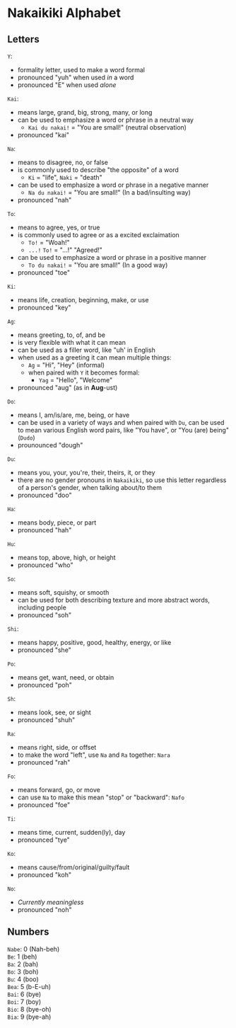 # Nakaikiki Alphabet

## Letters
`Y`:
- formality letter, used to make a word formal
- pronounced "yuh" when used *in* a word
- pronounced "E" when used *alone*

`Kai`:
- means large, grand, big, strong, many, or long
- can be used to emphasize a word or phrase in a neutral way
  - `Kai du nakai!` = "You are small!" (neutral observation)
- pronounced "kai"

`Na`:
- means to disagree, no, or false
- is commonly used to describe "the opposite" of a word
  - `Ki` = "life", `Naki` = "death"
- can be used to emphasize a word or phrase in a negative manner
  - `Na du nakai!` = "You are small!" (In a bad/insulting way)
- pronounced "nah" 

`To`:
- means to agree, yes, or true
- is commonly used to agree or as a excited exclaimation
  - `To!` = "Woah!"
  - `...!` `To!` = "...!" "Agreed!"
- can be used to emphasize a word or phrase in a positive manner
  - `To du nakai!` = "You are small!" (In a good way)
- pronounced "toe"

`Ki`:
- means life, creation, beginning, make, or use
- pronounced "key"

`Ag`:
- means greeting, to, of, and be
- is very flexible with what it can mean
- can be used as a filler word, like "uh' in English
- when used as a greeting it can mean multiple things:
  - `Ag` = "Hi", "Hey" (informal)
  - when paired with `Y` it becomes formal:
    - `Yag` = "Hello", "Welcome" 
- pronounced "aug" (as in **Aug**-ust)

`Do`:
- means I, am/is/are, me, being, or have
- can be used in a variety of ways and when paired with `Du`, can be used to mean various English word pairs, like "You have", or "You (are) being" (`Dudo`)
- prounounced "dough"

`Du`:
- means you, your, you're, their, theirs, it, or they
- there are no gender pronouns in `Nakaikiki`, so use this letter regardless of a person's gender, when talking about/to them
- pronounced "doo"

`Ha`:
- means body, piece, or part
- pronounced "hah"

`Hu`:
- means top, above, high, or height
- pronounced "who"

`So`:
- means soft, squishy, or smooth
- can be used for both describing texture and more abstract words, including people
- pronounced "soh"

`Shi`:
- means happy, positive, good, healthy, energy, or like
- pronounced "she"

`Po`:
- means get, want, need, or obtain
- pronounced "poh"

`Sh`:
- means look, see, or sight
- pronounced "shuh"

`Ra`:
- means right, side, or offset
- to make the word "left", use `Na` and `Ra` together: `Nara`
- pronounced "rah"

`Fo`:
- means forward, go, or move
- can use `Na` to make this mean "stop" or "backward": `Nafo`
- pronounced "foe"

`Ti`:
- means time, current, sudden(ly), day
- pronounced "tye"

`Ko`:
- means cause/from/original/guilty/fault
- pronounced "koh"

`No`:
- *Currently meaningless*
- pronounced "noh"

## Numbers
`Nabe`: 0 (Nah-beh)\
`Be`: 1 (beh)\
`Ba`: 2 (bah)\
`Bo`: 3 (boh)\
`Bu`: 4 (boo)\
`Bea`: 5 (b-E-uh)\
`Bai`: 6 (bye)\
`Boi`: 7 (boy)\
`Bio`: 8 (bye-oh)\
`Bia`: 9 (bye-ah)